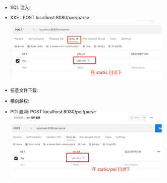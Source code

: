 * SQL 注入: 

* XXE : POST localhost:8080/xxe/parse
![img.png](picture/xxe.png)

* 任意文件下载: 

* 横向越权: 

* POI 漏洞: POST  localhost:8080/poi/parse
![img_1.png](picture/poi.png)